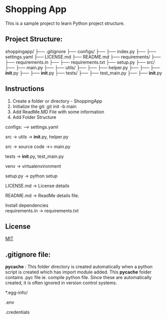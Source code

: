 
# Shopping App
This is a sample project to learn Python project structure.

## Project Structure:

shoppingapp/
├── .gitignore
├── configs/
├── ├── index.py
├── ├── settings.yaml
├── LICENSE.md
├── README.md
├── requirements/
├── ├── requirements.in
├── ├── requirements.txt
├── setup.py
├── src/
├── ├── main.py
├── ├── utils/
├── ├── ├── helper.py
├── ├── ├── __init__.py
├── ├── __init__.py
├── tests/
├── ├── test_main.py
├── ├── __init__.py

##  Instructions

1. Create a folder or directory - ShoppingApp
2. Initialize the git: git init -b main
3. Add ReadMe.MD File  with some information
4. Add Folder Structure

configs: --> settings.yaml

src -> utils -> __init__.py, helper.py

src -> source code ->> main.py

tests -> __init__.py, test_main.py

venv -> virtualenvironment

setup.py -> python setup

LICENSE.md -> License details

README.md -> ReadMe details file.

Install dependencies  
requirements.in -> 
requirements.txt


## License  

[MIT](https://choosealicense.com/licenses/mit/)


## .gitignore file:

 __pycache__ : This folder directory is created automatically when a python script is created which has import module added.
 This __pycache__ folder contains .pyc file ie. compile python file.
Since these are automatically created, it is often ignored in version control systems.


*.egg-info/

.env

.credentials


